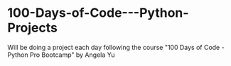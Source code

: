# 100-Days-of-Code---Python-Projects
Will be doing a project each day following the course "100 Days of Code - Python Pro Bootcamp" by Angela Yu 
